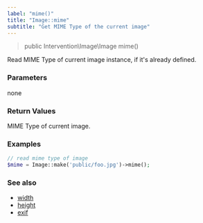 ```yaml
---
label: "mime()"
title: "Image::mime"
subtitle: "Get MIME Type of the current image"
---
```


> public Intervention\Image\Image mime()

Read MIME Type of current image instance, if it's already defined.

### Parameters

none

### Return Values
MIME Type of current image.

### Examples

```php
// read mime type of image
$mime = Image::make('public/foo.jpg')->mime();
```

### See also

- [width](/v2/api/width)
- [height](/v2/api/height)
- [exif](/v2/api/exif)
